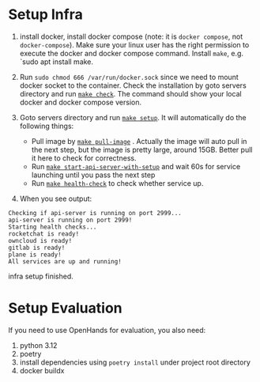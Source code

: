 # Setup Infra

1. install docker, install docker compose (note: it is `docker compose`, not `docker-compose`). Make sure your linux user has the right permission to execute the docker and docker compose command. 
Install `make`, e.g. `sudo apt install make.

2. Run `sudo chmod 666 /var/run/docker.sock` since we need to mount docker socket to the container.
Check the installation by goto servers directory and run [`make check`](../servers/Makefile#L197). The command should show your local docker and docker compose version.

3. Goto servers directory and run [`make setup`](../servers/Makefile#225). It will automatically do the following things:
    * Pull image by [`make pull-image`](../servers/Makefile#L177) . Actually the image will auto pull in the next step, but the image is pretty large, around 15GB. Better pull it here to check for correctness. 
    * Run [`make start-api-server-with-setup`](../servers/Makefile#L151) and wait 60s for service launching until you pass the next step 
    * Run [`make health-check`](../servers/Makefile#L203) to check whether service up.

4. When you see output:
```
Checking if api-server is running on port 2999...
api-server is running on port 2999!
Starting health checks...
rocketchat is ready!
owncloud is ready!
gitlab is ready!
plane is ready!
All services are up and running!
```
infra setup finished.

# Setup Evaluation
If you need to use OpenHands for evaluation, you also need:
1. python 3.12
2. poetry
3. install dependencies using `poetry install` under project root directory
4. docker buildx
